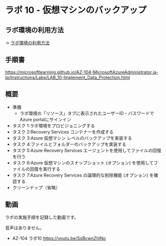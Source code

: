 # ラボ 10 - 仮想マシンのバックアップ


## ラボ環境の利用方法

→ [ラボ環境の利用方法](lab00.md)

## 手順書

https://microsoftlearning.github.io/AZ-104-MicrosoftAzureAdministrator.ja-jp/Instructions/Labs/LAB_10-Implement_Data_Protection.html

## 概要

- 準備
  - ラボ環境の「リソース」タブに表示されたユーザーID・パスワードでAzure portalにサインイン
- タスク 1:ラボ環境をプロビジョニングする
- タスク 2:Recovery Services コンテナーを作成する
- タスク 3:Azure 仮想マシン レベルのバックアップを実装する
- タスク 4:ファイルとフォルダーのバックアップを実装する
- タスク 5:Azure Recovery Services エージェントを使用してファイルの回復を行う
- タスク 6:Azure 仮想マシンのスナップショット (オプション) を使用してファイルの回復を実行する
- タスク 7:Azure Recovery Services の論理的な削除機能 (オプション) を確認する
- クリーンナップ（省略）

## 動画

ラボの実施手順を記録した動画です。

音声はありません。

- AZ-104 ラボ10 https://youtu.be/SsBcwnZhlNo
